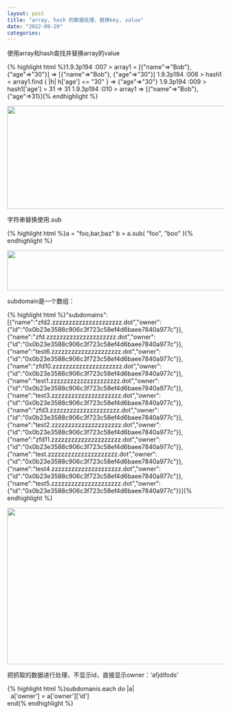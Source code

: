 ```yaml
---
layout: post
title: "array, hash 的数据处理，替换key, value"
date: "2022-09-29"
categories: 
---
```

<p>使用array和hash查找并替换array的value</p>
{% highlight html %}1.9.3p194 :007 &gt; array1 = [{&quot;name&quot;=&gt;&quot;Bob&quot;}, {&quot;age&quot;=&gt;&quot;30&quot;}] 
=&gt; [{&quot;name&quot;=&gt;&quot;Bob&quot;}, {&quot;age&quot;=&gt;&quot;30&quot;}] 
1.9.3p194 :008 &gt; hash1 = array1.find { |h| h[&#39;age&#39;] == &quot;30&quot; }
=&gt; {&quot;age&quot;=&gt;&quot;30&quot;} 
1.9.3p194 :009 &gt; hash1[&#39;age&#39;] = 31 
=&gt; 31 
1.9.3p194 :010 &gt; array1 
=&gt; [{&quot;name&quot;=&gt;&quot;Bob&quot;}, {&quot;age&quot;=&gt;31}]{% endhighlight %}
<p><img height="239" src="/uploads/ckeditor/pictures/487/image-20220929150609-1.png" width="701" /></p>
<p>字符串替换使用.sub</p>
{% highlight html %}a = &quot;foo,bar,baz&quot;
b = a.sub( &quot;foo&quot;, &quot;boo&quot; ){% endhighlight %}
<p><img height="93" src="/uploads/ckeditor/pictures/488/image-20220929150947-2.png" width="525" /></p>
<p>subdomain是一个数组：</p>
{% highlight html %}&quot;subdomains&quot;:[{&quot;name&quot;:&quot;zfd2.zzzzzzzzzzzzzzzzzzzzz.dot&quot;,&quot;owner&quot;:{&quot;id&quot;:&quot;0x0b23e3588c906c3f723c58ef4d6baee7840a977c&quot;}},{&quot;name&quot;:&quot;zfd.zzzzzzzzzzzzzzzzzzzzz.dot&quot;,&quot;owner&quot;:{&quot;id&quot;:&quot;0x0b23e3588c906c3f723c58ef4d6baee7840a977c&quot;}},{&quot;name&quot;:&quot;test6.zzzzzzzzzzzzzzzzzzzzz.dot&quot;,&quot;owner&quot;:{&quot;id&quot;:&quot;0x0b23e3588c906c3f723c58ef4d6baee7840a977c&quot;}},{&quot;name&quot;:&quot;zfd10.zzzzzzzzzzzzzzzzzzzzz.dot&quot;,&quot;owner&quot;:{&quot;id&quot;:&quot;0x0b23e3588c906c3f723c58ef4d6baee7840a977c&quot;}},{&quot;name&quot;:&quot;test1.zzzzzzzzzzzzzzzzzzzzz.dot&quot;,&quot;owner&quot;:{&quot;id&quot;:&quot;0x0b23e3588c906c3f723c58ef4d6baee7840a977c&quot;}},{&quot;name&quot;:&quot;test3.zzzzzzzzzzzzzzzzzzzzz.dot&quot;,&quot;owner&quot;:{&quot;id&quot;:&quot;0x0b23e3588c906c3f723c58ef4d6baee7840a977c&quot;}},{&quot;name&quot;:&quot;zfd3.zzzzzzzzzzzzzzzzzzzzz.dot&quot;,&quot;owner&quot;:{&quot;id&quot;:&quot;0x0b23e3588c906c3f723c58ef4d6baee7840a977c&quot;}},{&quot;name&quot;:&quot;test2.zzzzzzzzzzzzzzzzzzzzz.dot&quot;,&quot;owner&quot;:{&quot;id&quot;:&quot;0x0b23e3588c906c3f723c58ef4d6baee7840a977c&quot;}},{&quot;name&quot;:&quot;zfd11.zzzzzzzzzzzzzzzzzzzzz.dot&quot;,&quot;owner&quot;:{&quot;id&quot;:&quot;0x0b23e3588c906c3f723c58ef4d6baee7840a977c&quot;}},{&quot;name&quot;:&quot;test.zzzzzzzzzzzzzzzzzzzzz.dot&quot;,&quot;owner&quot;:{&quot;id&quot;:&quot;0x0b23e3588c906c3f723c58ef4d6baee7840a977c&quot;}},{&quot;name&quot;:&quot;test4.zzzzzzzzzzzzzzzzzzzzz.dot&quot;,&quot;owner&quot;:{&quot;id&quot;:&quot;0x0b23e3588c906c3f723c58ef4d6baee7840a977c&quot;}},{&quot;name&quot;:&quot;test5.zzzzzzzzzzzzzzzzzzzzz.dot&quot;,&quot;owner&quot;:{&quot;id&quot;:&quot;0x0b23e3588c906c3f723c58ef4d6baee7840a977c&quot;}}]{% endhighlight %}
<p><img height="363" src="/uploads/ckeditor/pictures/490/image-20220929151357-1.png" width="530" /></p>
<p>把抓取的数据进行处理，不显示id，直接显示owner：&lsquo;afjdifods&rsquo;</p>
{% highlight html %}subdomanis.each do |a|<br />
&nbsp; a[&#39;owner&#39;] = a[&#39;owner&#39;][&#39;id&#39;]<br />
end{% endhighlight %}
<p>&nbsp;</p>
